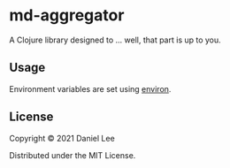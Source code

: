 # md-aggregator

A Clojure library designed to ... well, that part is up to you.

## Usage

Environment variables are set using [environ](https://github.com/weavejester/environ).

## License

Copyright © 2021 Daniel Lee

Distributed under the MIT License.
